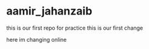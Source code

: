 # aamir_jahanzaib
this is our first repo for practice
this is our first change

here im changing online
